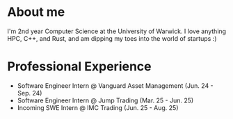 # About me
I'm 2nd year Computer Science at the University of Warwick. I love anything HPC, C++, and Rust, and am dipping my toes into the world of startups :)

# Professional Experience
- Software Engineer Intern @ Vanguard Asset Management (Jun. 24 - Sep. 24)
- Software Engineer Intern @ Jump Trading (Mar. 25 - Jun. 25)
- Incoming SWE Intern @ IMC Trading (Jun. 25 - Aug. 25)
